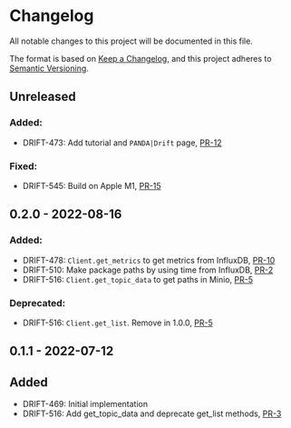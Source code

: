 # Changelog

All notable changes to this project will be documented in this file.

The format is based on [Keep a Changelog](https://keepachangelog.com/en/1.0.0/),
and this project adheres to [Semantic Versioning](https://semver.org/spec/v2.0.0.html).

## Unreleased

### Added:

- DRIFT-473: Add tutorial and `PANDA|Drift` page, [PR-12](https://github.com/panda-official/DriftPythonClient/pull/12)


### Fixed:

- DRIFT-545: Build on Apple M1, [PR-15](https://github.com/panda-official/DriftPythonClient/pull/15)

## 0.2.0 - 2022-08-16

### Added:

- DRIFT-478: `Client.get_metrics` to get metrics from InfluxDB, [PR-10](https://github.com/panda-official/DriftPythonClient/pull/10)
- DRIFT-510: Make package paths by using time from InfluxDB, [PR-2](https://github.com/panda-official/DriftPythonClient/pull/2)
- DRIFT-516: `Client.get_topic_data` to get paths in Minio, [PR-5](https://github.com/panda-official/DriftPythonClient/pull/5)

### Deprecated:

- DRIFT-516: `Client.get_list`. Remove in 1.0.0, [PR-5](https://github.com/panda-official/DriftPythonClient/pull/5)

## 0.1.1 - 2022-07-12

## Added

- DRIFT-469: Initial implementation
- DRIFT-516: Add get_topic_data and deprecate get_list methods, [PR-3](https://github.com/panda-official/DriftPythonClient/pull/3)
